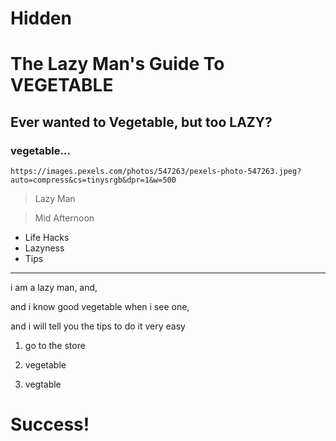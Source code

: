 # Hidden

# The Lazy Man's Guide To VEGETABLE

## Ever wanted to Vegetable, but too LAZY?

### vegetable...

`https://images.pexels.com/photos/547263/pexels-photo-547263.jpeg?auto=compress&cs=tinysrgb&dpr=1&w=500`

> Lazy Man

> Mid Afternoon

- Life Hacks
- Lazyness
- Tips

---

i am a lazy man, and,

and i know good vegetable when i see one,

and i will tell you the tips to do it very easy

1. go to the store

2. vegetable

3. vegtable

# Success!
